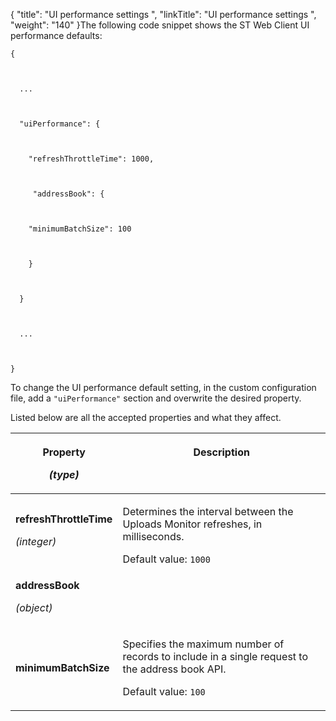 {
    "title": "UI performance settings ",
    "linkTitle": "UI performance settings ",
    "weight": "140"
}The following code snippet shows the ST Web Client UI performance defaults:

    {

      ...

      "uiPerformance": {

        "refreshThrottleTime": 1000,

         "addressBook": {

        "minimumBatchSize": 100

        }

      }

      ...

    }

To change the UI performance default setting, in the custom configuration file, add a `"uiPerformance"` section and overwrite the desired property.

Listed below are all the accepted properties and what they affect.

<table cellspacing="0">
   <col/>
   <col/>
   <thead>
      <tr>
         <th>
            <p>Property</p>
            <p><em>(type)</em>
</p>
</th>
         <th>
            <p>Description</p>
            <p> </p>
</th>
      </tr>
   </thead>
   <tbody>
      <tr>
         <td><strong>refreshThrottleTime </strong>
            <p><em>(integer)</em>
</p>
         </td>
         <td>
            <p>Determines the interval between the Uploads Monitor refreshes, in milliseconds.</p>
            <p>Default value: <code>1000</code></p>
         </td>
      </tr>
      <tr>
         <td><strong>addressBook</strong>
            <p><em>(object)</em>
</p>
         </td>
         <td>
            <p> </p>
         </td>
      </tr>
      <tr>
         <td><b>minimumBatchSize</b>
         </td>
         <td>
            <p>Specifies the maximum number of records to include in a single  request to the address book API.</p>
            <p>Default value: <code>100</code></p>
         </td>
      </tr>
   </tbody>
</table>
